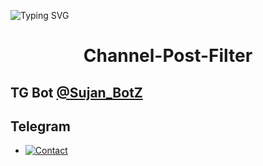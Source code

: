 ![Typing SVG](https://readme-typing-svg.herokuapp.com/?lines=CHANNEL+POST+FILTER+BOT!;CREATED+BY+SUJAN_BOTZ!)
</p>

</p>
<h1 align="center">
  <b>Channel-Post-Filter</b>
</h1>

## TG Bot [@Sujan_BotZ](t.me/Sujan_BotZ)

## Telegram 


* [![Contact](https://img.shields.io/static/v1?label=Contact&message=On+Telegram&color=critical)](https://t.me/Sujan_Bots)
